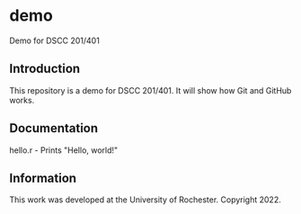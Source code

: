 # demo

Demo for DSCC 201/401

## Introduction

This repository is a demo for DSCC 201/401.
It will show how Git and GitHub works.

## Documentation

hello.r - Prints "Hello, world!"

## Information

This work was developed at the University of Rochester. Copyright 2022.
